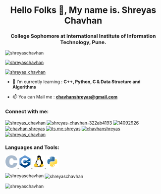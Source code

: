 <!--
### Hello, folks! 👋

My name is Shreyas Chavhan & I am currently a college sophomore at International Institute of Information Technology, Pune.
<!--
**shreyaschavhan/shreyaschavhan** is a ✨ _special_ ✨ repository because its `README.md` (this file) appears on your GitHub profile.

Here are some ideas to get you started:

- 🔭 I’m currently working on ...
- 🌱 I’m currently learning ...
- 👯 I’m looking to collaborate on ...
- 🤔 I’m looking for help with ...
- 💬 Ask me about ...
- 📫 How to reach me: ...
- 😄 Pronouns: ...
- ⚡ Fun fact: ...
-->

<h1 align="center">Hello Folks 👋, My name is. Shreyas Chavhan</h1>
<h3 align="center">College Sophomore at International Institute of Information Technology, Pune.</h3>

<p align="left"> <img src="https://komarev.com/ghpvc/?username=shreyaschavhan&label=Profile%20views&color=0e75b6&style=flat" alt="shreyaschavhan" /> </p>

<p align="left"> <a href="https://github.com/ryo-ma/github-profile-trophy"><img src="https://github-profile-trophy.vercel.app/?username=shreyaschavhan" alt="shreyaschavhan" /></a> </p>

<p align="left"> <a href="https://twitter.com/shreyas_chavhan" target="blank"><img src="https://img.shields.io/twitter/follow/shreyas_chavhan?logo=twitter&style=for-the-badge" alt="shreyas_chavhan" /></a> </p>

- 🌱 I’m currently learning : **C++, Python, C & Data Structure and Algorithms**

- 📫 You can Mail me : **chavhanshreyas@gmail.com**

<h3 align="left">Connect with me:</h3>
<p align="left">
<a href="https://twitter.com/shreyas_chavhan" target="blank"><img align="center" src="https://cdn.jsdelivr.net/npm/simple-icons@3.0.1/icons/twitter.svg" alt="shreyas_chavhan" height="30" width="40" /></a>
<a href="https://linkedin.com/in/shreyas-chavhan-322ab4193" target="blank"><img align="center" src="https://cdn.jsdelivr.net/npm/simple-icons@3.0.1/icons/linkedin.svg" alt="shreyas-chavhan-322ab4193" height="30" width="40" /></a>
<a href="https://stackoverflow.com/users/14092926" target="blank"><img align="center" src="https://cdn.jsdelivr.net/npm/simple-icons@3.0.1/icons/stackoverflow.svg" alt="14092926" height="30" width="40" /></a>
<a href="https://fb.com/chavhan.shreyas" target="blank"><img align="center" src="https://cdn.jsdelivr.net/npm/simple-icons@3.0.1/icons/facebook.svg" alt="chavhan.shreyas" height="30" width="40" /></a>
<a href="https://instagram.com/its.me.shreyas" target="blank"><img align="center" src="https://cdn.jsdelivr.net/npm/simple-icons@3.0.1/icons/instagram.svg" alt="its.me.shreyas" height="30" width="40" /></a>
<a href="https://www.codechef.com/users/chavhanshreyas" target="blank"><img align="center" src="https://cdn.jsdelivr.net/npm/simple-icons@3.1.0/icons/codechef.svg" alt="chavhanshreyas" height="30" width="40" /></a>
<a href="https://www.hackerrank.com/shreyas_chavhan" target="blank"><img align="center" src="https://cdn.jsdelivr.net/npm/simple-icons@3.0.1/icons/hackerrank.svg" alt="shreyas_chavhan" height="30" width="40" /></a>
</p>

<h3 align="left">Languages and Tools:</h3>
<p align="left"> <a href="https://www.cprogramming.com/" target="_blank"> <img src="https://raw.githubusercontent.com/devicons/devicon/master/icons/c/c-original.svg" alt="c" width="40" height="40"/> </a> <a href="https://www.w3schools.com/cpp/" target="_blank"> <img src="https://raw.githubusercontent.com/devicons/devicon/master/icons/cplusplus/cplusplus-original.svg" alt="cplusplus" width="40" height="40"/> </a> <a href="https://www.linux.org/" target="_blank"> <img src="https://raw.githubusercontent.com/devicons/devicon/master/icons/linux/linux-original.svg" alt="linux" width="40" height="40"/> </a> <a href="https://www.python.org" target="_blank"> <img src="https://raw.githubusercontent.com/devicons/devicon/master/icons/python/python-original.svg" alt="python" width="40" height="40"/> </a> </p>

<p><img align="left" src="https://github-readme-stats.vercel.app/api/top-langs?username=shreyaschavhan&show_icons=true&locale=en&layout=compact" alt="shreyaschavhan" /></p>

<p>&nbsp;<img align="center" src="https://github-readme-stats.vercel.app/api?username=shreyaschavhan&show_icons=true&locale=en" alt="shreyaschavhan" /></p>

<p><img align="center" src="https://github-readme-streak-stats.herokuapp.com/?user=shreyaschavhan&" alt="shreyaschavhan" /></p>
